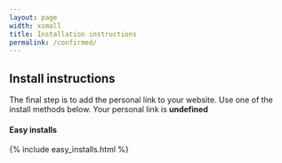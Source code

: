 ```yaml
---
layout: page
width: xsmall
title: Installation instructions
permalink: /confirmed/
---
```


## Install instructions

The final step is to add the personal link to your website. 
Use one of the install methods below. Your personal link is <b><span id="link">undefined</span></b>

#### Easy installs
{% include easy_installs.html %}